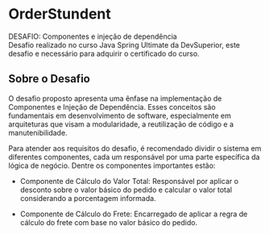 
# OrderStundent

DESAFIO: Componentes e injeção de dependência<br/>
Desafio realizado no curso Java Spring Ultimate da DevSuperior, este desafio e necessário para adquirir o certificado do curso.


## Sobre o Desafio

O desafio proposto apresenta uma ênfase na implementação de Componentes e Injeção de Dependência. Esses conceitos são fundamentais em desenvolvimento de software, especialmente em arquiteturas que visam a modularidade, a reutilização de código e a manutenibilidade.

Para atender aos requisitos do desafio, é recomendado dividir o sistema em diferentes componentes, cada um responsável por uma parte específica da lógica de negócio. Dentre os componentes importantes estão:

- Componente de Cálculo do Valor Total: Responsável por aplicar o desconto sobre o valor básico do pedido e calcular o valor total considerando a porcentagem informada.

- Componente de Cálculo do Frete: Encarregado de aplicar a regra de cálculo do frete com base no valor básico do pedido.
